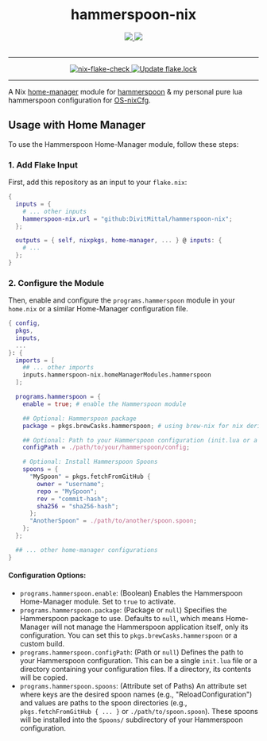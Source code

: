 <h1 align='center'>hammerspoon-nix</h1>
<div align='center'>
    <p></p>
    <div align='center'>
        <a href='https://github.com/DivitMittal/hammerspoon-nix'>
            <img src='https://img.shields.io/github/repo-size/DivitMittal/hammerspoon-nix?&style=for-the-badge&logo=github'>
        </a>
        <a href='https://github.com/DivitMittal/hammerspoon-nix/blob/main/LICENSE'>
            <img src='https://img.shields.io/static/v1.svg?style=for-the-badge&label=License&message=MIT&logo=unlicense'/>
        </a>
    </div>
    <br>
</div>

---

<div align='center'>
    <a href="https://github.com/DivitMittal/hammerspoon-nix/actions/workflows/flake-check.yml">
        <img src="https://github.com/DivitMittal/hammerspoon-nix/actions/workflows/flake-check.yml/badge.svg" alt="nix-flake-check"/>
    </a>
    <a href="https://github.com/DivitMittal/hammerspoon-nix/actions/workflows/flake-lock-update.yml">
        <img src="https://github.com/DivitMittal/hammerspoon-nix/actions/workflows/flake-lock-update.yml/badge.svg" alt="Update flake.lock"/>
    </a>
</div>

---

A Nix [home-manager](github.com/nix-community/home-manager) module for [hammerspoon](https://github.com/Hammerspoon/hammerspoon/) & my personal pure lua hammerspoon configuration for [OS-nixCfg](https://github.com/DivitMittal/OS-nixCfg).

## Usage with Home Manager

To use the Hammerspoon Home-Manager module, follow these steps:

### 1. Add Flake Input

First, add this repository as an input to your `flake.nix`:

```nix
{
  inputs = {
    # ... other inputs
    hammerspoon-nix.url = "github:DivitMittal/hammerspoon-nix";
  };

  outputs = { self, nixpkgs, home-manager, ... } @ inputs: {
    # ...
  };
}
```

### 2. Configure the Module

Then, enable and configure the `programs.hammerspoon` module in your `home.nix` or a similar Home-Manager configuration file.

```nix
{ config,
  pkgs,
  inputs,
  ...
}: {
  imports = [
    ## ... other imports
    inputs.hammerspoon-nix.homeManagerModules.hammerspoon
  ];

  programs.hammerspoon = {
    enable = true; # enable the Hammerspoon module

    ## Optional: Hammerspoon package
    package = pkgs.brewCasks.hammerspoon; # using brew-nix for nix derivation translation from homebrew api

    ## Optional: Path to your Hammerspoon configuration (init.lua or a directory)
    configPath = ./path/to/your/hammerspoon/config;

    # Optional: Install Hammerspoon Spoons
    spoons = {
      "MySpoon" = pkgs.fetchFromGitHub {
        owner = "username";
        repo = "MySpoon";
        rev = "commit-hash";
        sha256 = "sha256-hash";
      };
      "AnotherSpoon" = ./path/to/another/spoon.spoon;
    };
  };

  ## ... other home-manager configurations
}
```

#### Configuration Options:

- `programs.hammerspoon.enable`: (Boolean) Enables the Hammerspoon Home-Manager module. Set to `true` to activate.
- `programs.hammerspoon.package`: (Package or `null`) Specifies the Hammerspoon package to use. Defaults to `null`, which means Home-Manager will not manage the Hammerspoon application itself, only its configuration. You can set this to `pkgs.brewCasks.hammerspoon` or a custom build.
- `programs.hammerspoon.configPath`: (Path or `null`) Defines the path to your Hammerspoon configuration. This can be a single `init.lua` file or a directory containing your configuration files. If a directory, its contents will be copied.
- `programs.hammerspoon.spoons`: (Attribute set of Paths) An attribute set where keys are the desired spoon names (e.g., "ReloadConfiguration") and values are paths to the spoon directories (e.g., `pkgs.fetchFromGitHub { ... }` or `./path/to/spoon.spoon`). These spoons will be installed into the `Spoons/` subdirectory of your Hammerspoon configuration.